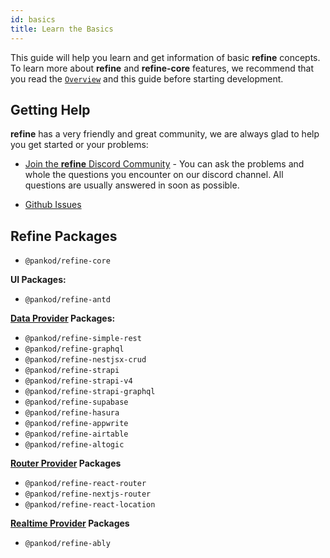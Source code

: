 ```yaml
---
id: basics
title: Learn the Basics
---
```


This guide will help you learn and get information of basic **refine** concepts. To learn more about **refine** and **refine-core** features, we recommend that you read the [`Overview`](https://refine.dev/docs/getting-started/overview/) and this guide before starting development.

## Getting Help

**refine** has a very friendly and great community, we are always glad to help you get started or your problems:

-   [Join the **refine** Discord Community](https://discord.com/invite/UuU3XCc3J5) - You can ask the problems and whole the questions you encounter on our discord channel. All questions are usually answered in soon as possible.

-   [Github Issues](https://github.com/pankod/refine/issues)

## Refine Packages

-   `@pankod/refine-core`

**UI Packages:**

-   `@pankod/refine-antd`

**[Data Provider](https://refine.dev/docs/api-references/providers/data-provider/) Packages:**

-   `@pankod/refine-simple-rest`
-   `@pankod/refine-graphql`
-   `@pankod/refine-nestjsx-crud`
-   `@pankod/refine-strapi`
-   `@pankod/refine-strapi-v4`
-   `@pankod/refine-strapi-graphql`
-   `@pankod/refine-supabase`
-   `@pankod/refine-hasura`
-   `@pankod/refine-appwrite`
-   `@pankod/refine-airtable`
-   `@pankod/refine-altogic`

**[Router Provider](https://refine.dev/docs/api-references/providers/router-provider/) Packages**

-   `@pankod/refine-react-router`
-   `@pankod/refine-nextjs-router`
-   `@pankod/refine-react-location`

**[Realtime Provider](https://refine.dev/docs/api-references/providers/live-provider/) Packages**

-   `@pankod/refine-ably`
